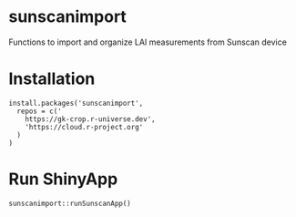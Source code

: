 # sunscanimport

Functions to import and organize LAI measurements from Sunscan device

# Installation 

```
install.packages('sunscanimport',
  repos = c('
    https://gk-crop.r-universe.dev',
    'https://cloud.r-project.org'
  )
)
```

# Run ShinyApp

```
sunscanimport::runSunscanApp()
```

